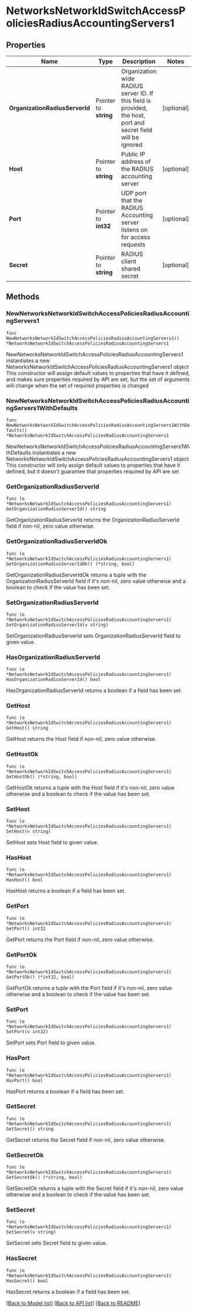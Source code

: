 # NetworksNetworkIdSwitchAccessPoliciesRadiusAccountingServers1

## Properties

Name | Type | Description | Notes
------------ | ------------- | ------------- | -------------
**OrganizationRadiusServerId** | Pointer to **string** | Organization wide RADIUS server ID. If this field is provided, the host, port and secret field will be ignored | [optional] 
**Host** | Pointer to **string** | Public IP address of the RADIUS accounting server | [optional] 
**Port** | Pointer to **int32** | UDP port that the RADIUS Accounting server listens on for access requests | [optional] 
**Secret** | Pointer to **string** | RADIUS client shared secret | [optional] 

## Methods

### NewNetworksNetworkIdSwitchAccessPoliciesRadiusAccountingServers1

`func NewNetworksNetworkIdSwitchAccessPoliciesRadiusAccountingServers1() *NetworksNetworkIdSwitchAccessPoliciesRadiusAccountingServers1`

NewNetworksNetworkIdSwitchAccessPoliciesRadiusAccountingServers1 instantiates a new NetworksNetworkIdSwitchAccessPoliciesRadiusAccountingServers1 object
This constructor will assign default values to properties that have it defined,
and makes sure properties required by API are set, but the set of arguments
will change when the set of required properties is changed

### NewNetworksNetworkIdSwitchAccessPoliciesRadiusAccountingServers1WithDefaults

`func NewNetworksNetworkIdSwitchAccessPoliciesRadiusAccountingServers1WithDefaults() *NetworksNetworkIdSwitchAccessPoliciesRadiusAccountingServers1`

NewNetworksNetworkIdSwitchAccessPoliciesRadiusAccountingServers1WithDefaults instantiates a new NetworksNetworkIdSwitchAccessPoliciesRadiusAccountingServers1 object
This constructor will only assign default values to properties that have it defined,
but it doesn't guarantee that properties required by API are set

### GetOrganizationRadiusServerId

`func (o *NetworksNetworkIdSwitchAccessPoliciesRadiusAccountingServers1) GetOrganizationRadiusServerId() string`

GetOrganizationRadiusServerId returns the OrganizationRadiusServerId field if non-nil, zero value otherwise.

### GetOrganizationRadiusServerIdOk

`func (o *NetworksNetworkIdSwitchAccessPoliciesRadiusAccountingServers1) GetOrganizationRadiusServerIdOk() (*string, bool)`

GetOrganizationRadiusServerIdOk returns a tuple with the OrganizationRadiusServerId field if it's non-nil, zero value otherwise
and a boolean to check if the value has been set.

### SetOrganizationRadiusServerId

`func (o *NetworksNetworkIdSwitchAccessPoliciesRadiusAccountingServers1) SetOrganizationRadiusServerId(v string)`

SetOrganizationRadiusServerId sets OrganizationRadiusServerId field to given value.

### HasOrganizationRadiusServerId

`func (o *NetworksNetworkIdSwitchAccessPoliciesRadiusAccountingServers1) HasOrganizationRadiusServerId() bool`

HasOrganizationRadiusServerId returns a boolean if a field has been set.

### GetHost

`func (o *NetworksNetworkIdSwitchAccessPoliciesRadiusAccountingServers1) GetHost() string`

GetHost returns the Host field if non-nil, zero value otherwise.

### GetHostOk

`func (o *NetworksNetworkIdSwitchAccessPoliciesRadiusAccountingServers1) GetHostOk() (*string, bool)`

GetHostOk returns a tuple with the Host field if it's non-nil, zero value otherwise
and a boolean to check if the value has been set.

### SetHost

`func (o *NetworksNetworkIdSwitchAccessPoliciesRadiusAccountingServers1) SetHost(v string)`

SetHost sets Host field to given value.

### HasHost

`func (o *NetworksNetworkIdSwitchAccessPoliciesRadiusAccountingServers1) HasHost() bool`

HasHost returns a boolean if a field has been set.

### GetPort

`func (o *NetworksNetworkIdSwitchAccessPoliciesRadiusAccountingServers1) GetPort() int32`

GetPort returns the Port field if non-nil, zero value otherwise.

### GetPortOk

`func (o *NetworksNetworkIdSwitchAccessPoliciesRadiusAccountingServers1) GetPortOk() (*int32, bool)`

GetPortOk returns a tuple with the Port field if it's non-nil, zero value otherwise
and a boolean to check if the value has been set.

### SetPort

`func (o *NetworksNetworkIdSwitchAccessPoliciesRadiusAccountingServers1) SetPort(v int32)`

SetPort sets Port field to given value.

### HasPort

`func (o *NetworksNetworkIdSwitchAccessPoliciesRadiusAccountingServers1) HasPort() bool`

HasPort returns a boolean if a field has been set.

### GetSecret

`func (o *NetworksNetworkIdSwitchAccessPoliciesRadiusAccountingServers1) GetSecret() string`

GetSecret returns the Secret field if non-nil, zero value otherwise.

### GetSecretOk

`func (o *NetworksNetworkIdSwitchAccessPoliciesRadiusAccountingServers1) GetSecretOk() (*string, bool)`

GetSecretOk returns a tuple with the Secret field if it's non-nil, zero value otherwise
and a boolean to check if the value has been set.

### SetSecret

`func (o *NetworksNetworkIdSwitchAccessPoliciesRadiusAccountingServers1) SetSecret(v string)`

SetSecret sets Secret field to given value.

### HasSecret

`func (o *NetworksNetworkIdSwitchAccessPoliciesRadiusAccountingServers1) HasSecret() bool`

HasSecret returns a boolean if a field has been set.


[[Back to Model list]](../README.md#documentation-for-models) [[Back to API list]](../README.md#documentation-for-api-endpoints) [[Back to README]](../README.md)


